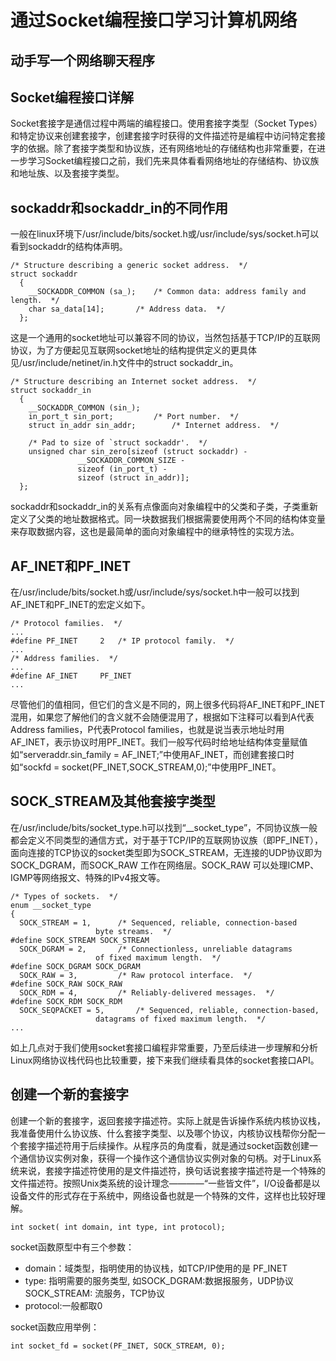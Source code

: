 # 通过Socket编程接口学习计算机网络

## 动手写一个网络聊天程序

## Socket编程接口详解

Socket套接字是通信过程中两端的编程接口。使用套接字类型（Socket Types）和特定协议来创建套接字，创建套接字时获得的文件描述符是编程中访问特定套接字的依据。除了套接字类型和协议族，还有网络地址的存储结构也非常重要，在进一步学习Socket编程接口之前，我们先来具体看看网络地址的存储结构、协议族和地址族、以及套接字类型。

## sockaddr和sockaddr_in的不同作用

一般在linux环境下/usr/include/bits/socket.h或/usr/include/sys/socket.h可以看到sockaddr的结构体声明。

```
/* Structure describing a generic socket address.  */
struct sockaddr
  {
    __SOCKADDR_COMMON (sa_);	/* Common data: address family and length.  */
    char sa_data[14];		/* Address data.  */
  };
```

这是一个通用的socket地址可以兼容不同的协议，当然包括基于TCP/IP的互联网协议，为了方便起见互联网socket地址的结构提供定义的更具体见/usr/include/netinet/in.h文件中的struct sockaddr_in。

```
/* Structure describing an Internet socket address.  */
struct sockaddr_in
  {
    __SOCKADDR_COMMON (sin_);
    in_port_t sin_port;			/* Port number.  */
    struct in_addr sin_addr;		/* Internet address.  */

    /* Pad to size of `struct sockaddr'.  */
    unsigned char sin_zero[sizeof (struct sockaddr) -
			   __SOCKADDR_COMMON_SIZE -
			   sizeof (in_port_t) -
			   sizeof (struct in_addr)];
  };
```

sockaddr和sockaddr_in的关系有点像面向对象编程中的父类和子类，子类重新定义了父类的地址数据格式。同一块数据我们根据需要使用两个不同的结构体变量来存取数据内容，这也是最简单的面向对象编程中的继承特性的实现方法。

## AF_INET和PF_INET

在/usr/include/bits/socket.h或/usr/include/sys/socket.h中一般可以找到AF_INET和PF_INET的宏定义如下。

```
/* Protocol families.  */
...
#define	PF_INET		2	/* IP protocol family.  */
...
/* Address families.  */
...
#define	AF_INET		PF_INET
...
```

尽管他们的值相同，但它们的含义是不同的，网上很多代码将AF_INET和PF_INET混用，如果您了解他们的含义就不会随便混用了，根据如下注释可以看到A代表Address families，P代表Protocol families，也就是说当表示地址时用AF_INET，表示协议时用PF_INET。我们一般写代码时给地址结构体变量赋值如“serveraddr.sin_family = AF_INET;”中使用AF_INET，而创建套接口时如“sockfd = socket(PF_INET,SOCK_STREAM,0);”中使用PF_INET。

## SOCK_STREAM及其他套接字类型

在/usr/include/bits/socket_type.h可以找到“__socket_type”，不同协议族一般都会定义不同类型的通信方式，对于基于TCP/IP的互联网协议族（即PF_INET），面向连接的TCP协议的socket类型即为SOCK_STREAM，无连接的UDP协议即为SOCK_DGRAM，而SOCK_RAW 工作在网络层。SOCK_RAW 可以处理ICMP、IGMP等网络报文、特殊的IPv4报文等。

```
/* Types of sockets.  */
enum __socket_type
{
  SOCK_STREAM = 1,		/* Sequenced, reliable, connection-based
				   byte streams.  */
#define SOCK_STREAM SOCK_STREAM
  SOCK_DGRAM = 2,		/* Connectionless, unreliable datagrams
				   of fixed maximum length.  */
#define SOCK_DGRAM SOCK_DGRAM
  SOCK_RAW = 3,			/* Raw protocol interface.  */
#define SOCK_RAW SOCK_RAW
  SOCK_RDM = 4,			/* Reliably-delivered messages.  */
#define SOCK_RDM SOCK_RDM
  SOCK_SEQPACKET = 5,		/* Sequenced, reliable, connection-based,
				   datagrams of fixed maximum length.  */
...			 
 ```
 
如上几点对于我们使用socket套接口编程非常重要，乃至后续进一步理解和分析Linux网络协议栈代码也比较重要，接下来我们继续看具体的socket套接口API。

## 创建一个新的套接字

创建一个新的套接字，返回套接字描述符。实际上就是告诉操作系统内核协议栈，我准备使用什么协议族、什么套接字类型、以及哪个协议，内核协议栈帮你分配一个套接字描述符用于后续操作。从程序员的角度看，就是通过socket函数创建一个通信协议实例对象，获得一个操作这个通信协议实例对象的句柄。对于Linux系统来说，套接字描述符使用的是文件描述符，换句话说套接字描述符是一个特殊的文件描述符。按照Unix类系统的设计理念————“一些皆文件”，I/O设备都是以设备文件的形式存在于系统中，网络设备也就是一个特殊的文件，这样也比较好理解。
```
int socket( int domain, int type, int protocol);
```
socket函数原型中有三个参数：
* domain：域类型，指明使用的协议栈，如TCP/IP使用的是 PF_INET	
* type: 指明需要的服务类型, 如SOCK_DGRAM:数据报服务，UDP协议SOCK_STREAM: 流服务，TCP协议
* protocol:一般都取0

socket函数应用举例：
```
int socket_fd = socket(PF_INET, SOCK_STREAM, 0);
```
